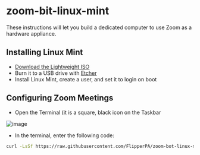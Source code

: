 # zoom-bit-linux-mint

These instructions will let you build a dedicated computer to use Zoom as a hardware appliance.

## Installing Linux Mint

* [Download the Lightweight ISO](https://linuxmint.com/edition.php?id=320)
* Burn it to a USB drive with [Etcher](https://etcher.balena.io/)
* Install Linux Mint, create a user, and set it to login on boot

## Configuring Zoom Meetings

* Open the Terminal (it is a square, black icon on the Taskbar

![image](https://github.com/user-attachments/assets/ea14d6a5-096a-4e5b-9925-3ca79c9a7fd1)

* In the terminal, enter the following code:

```bash
curl -LsSf https://raw.githubusercontent.com/FlipperPA/zoom-bot-linux-mint/refs/heads/main/zoombot.sh | bash
```
